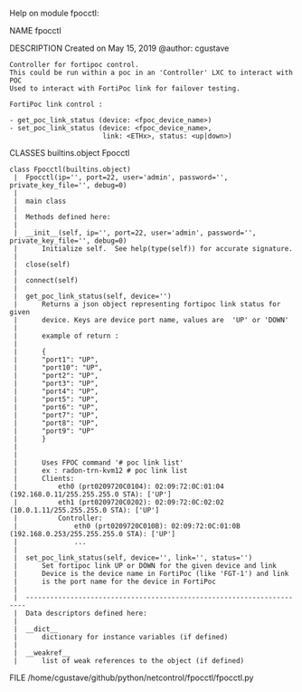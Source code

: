 Help on module fpocctl:

NAME
    fpocctl

DESCRIPTION
    Created on May 15, 2019
    @author: cgustave
    
    Controller for fortipoc control.
    This could be run within a poc in an 'Controller' LXC to interact with POC
    Used to interact with FortiPoc link for failover testing.
    
    FortiPoc link control :
    
    - get_poc_link_status (device: <fpoc_device_name>)
    - set_poc_link_status (device: <fpoc_device_name>,
                           link: <ETHx>, status: <up|down>)

CLASSES
    builtins.object
        Fpocctl
    
    class Fpocctl(builtins.object)
     |  Fpocctl(ip='', port=22, user='admin', password='', private_key_file='', debug=0)
     |  
     |  main class
     |  
     |  Methods defined here:
     |  
     |  __init__(self, ip='', port=22, user='admin', password='', private_key_file='', debug=0)
     |      Initialize self.  See help(type(self)) for accurate signature.
     |  
     |  close(self)
     |  
     |  connect(self)
     |  
     |  get_poc_link_status(self, device='')
     |      Returns a json object representing fortipoc link status for given
     |      device. Keys are device port name, values are  'UP' or 'DOWN'
     |      
     |      example of return :
     |      
     |      {
     |      "port1": "UP",
     |      "port10": "UP",
     |      "port2": "UP",
     |      "port3": "UP",
     |      "port4": "UP",
     |      "port5": "UP",
     |      "port6": "UP",
     |      "port7": "UP",
     |      "port8": "UP",
     |      "port9": "UP"
     |      }
     |      
     |      
     |      Uses FPOC command '# poc link list'
     |      ex : radon-trn-kvm12 # poc link list
     |      Clients:
     |          eth0 (prt0209720C0104): 02:09:72:0C:01:04 (192.168.0.11/255.255.255.0 STA): ['UP']
     |          eth1 (prt0209720C0202): 02:09:72:0C:02:02 (10.0.1.11/255.255.255.0 STA): ['UP']
     |          Controller:
     |              eth0 (prt0209720C010B): 02:09:72:0C:01:0B (192.168.0.253/255.255.255.0 STA): ['UP']
     |              ...
     |  
     |  set_poc_link_status(self, device='', link='', status='')
     |      Set fortipoc link UP or DOWN for the given device and link
     |      Device is the device name in FortiPoc (like 'FGT-1') and link
     |      is the port name for the device in FortiPoc
     |  
     |  ----------------------------------------------------------------------
     |  Data descriptors defined here:
     |  
     |  __dict__
     |      dictionary for instance variables (if defined)
     |  
     |  __weakref__
     |      list of weak references to the object (if defined)

FILE
    /home/cgustave/github/python/netcontrol/fpocctl/fpocctl.py


